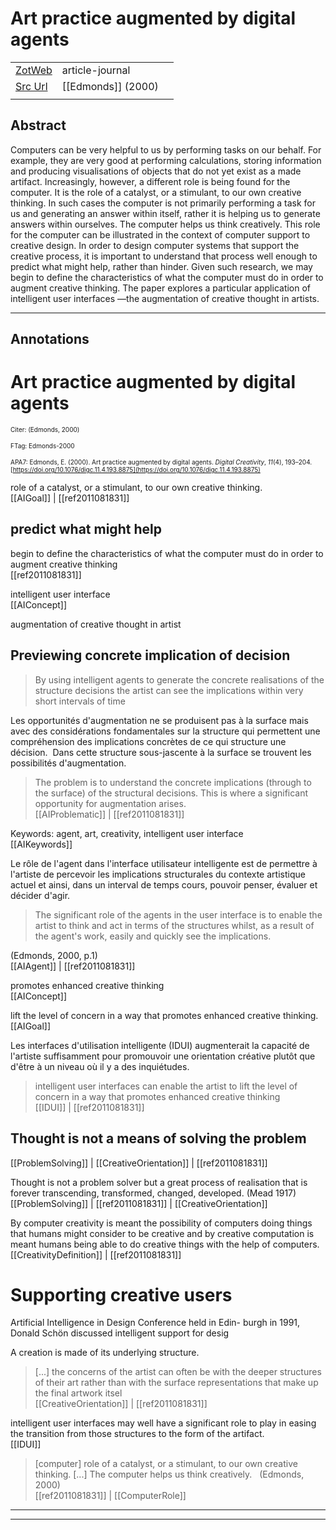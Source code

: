 
# Art practice augmented by digital agents



|       |       |       |
|  ---  |  ---  |  ---  |
|   [ZotWeb](http://zotero.org/users/180474/items/GVNNWUB5)    | article-journal      |       |
|   [Src Url](https://www.tandfonline.com/doi/full/10.1076/digc.11.4.193.8875)    |  [[Edmonds]] (2000)     |       |
|       |       |       |


## Abstract

Computers can be very helpful to us by performing tasks on our behalf. For example, they are very good at performing calculations, storing information and producing visualisations of objects that do not yet exist as a made artifact. Increasingly, however, a different role is being found for the computer. It is the role of a catalyst, or a stimulant, to our own creative thinking. In such cases the computer is not primarily performing a task for us and generating an answer within itself, rather it is helping us to generate answers within ourselves. The computer helps us think creatively. This role for the computer can be illustrated in the context of computer support to creative design. In order to design computer systems that support the creative process, it is important to understand that process well enough to predict what might help, rather than hinder. Given such research, we may begin to define the characteristics of what the computer must do in order to augment creative thinking. The paper explores a particular application of intelligent user interfaces —the augmentation of creative thought in artists.

----

## Annotations

Art practice augmented by digital agents
========================================



<font size=-3>Citer: (Edmonds, 2000)

FTag: Edmonds-2000

APA7: Edmonds, E. (2000). Art practice augmented by digital agents. _Digital Creativity_, _11_(4), 193–204. [https://doi.org/10.1076/digc.11.4.193.8875](https://doi.org/10.1076/digc.11.4.193.8875)</font>



role of a catalyst, or a stimulant, to our own creative thinking.  
[[AIGoal]] | [[ref2011081831]] 





predict what might help
-----------------------



begin to define the characteristics of what the computer must do in order to augment creative thinking  
[[ref2011081831]] 





intelligent user interface  
[[AIConcept]] 





augmentation of creative thought in artist



Previewing concrete implication of decision 
--------------------------------------------

>By using intelligent agents to generate the concrete realisations of the structure decisions the artist can see the implications within very short intervals of time



Les opportunités d'augmentation ne se produisent pas à la surface mais avec des considérations fondamentales sur la structure qui permettent une compréhension des implications concrètes de ce qui structure une décision.  Dans cette structure sous-jascente à la surface se trouvent les possibilités d'augmentation.

>The problem is to understand the concrete implications (through to the surface) of the structural decisions. This is where a significant opportunity for augmentation arises.  
[[AIProblematic]] | [[ref2011081831]] 





Keywords: agent, art, creativity, intelligent user interface  
[[AIKeywords]] 





Le rôle de l'agent dans l'interface utilisateur intelligente est de permettre à l'artiste de percevoir les implications structurales du contexte artistique actuel et ainsi, dans un interval de temps cours, pouvoir penser, évaluer et décider d'agir.

  

>The significant role of the agents in the user interface is to enable the artist to think and act in terms of the structures whilst, as a result of the agent's work, easily and quickly see the implications.

(Edmonds, 2000, p.1)  
[[AIAgent]] | [[ref2011081831]] 





promotes enhanced creative thinking  
[[AIConcept]] 





lift the level of concern in a way that promotes enhanced creative thinking.  
[[AIGoal]] 





Les interfaces d'utilisation intelligente (IDUI) augmenterait la capacité de l'artiste suffisamment pour promouvoir une orientation créative plutôt que d'être à un niveau où il y a des inquiétudes.

>intelligent user interfaces can enable the artist to lift the level of concern in a way that promotes enhanced creative thinking  
[[IDUI]] | [[ref2011081831]] 





Thought is not a means of solving the problem
---------------------------------------------  
[[ProblemSolving]] | [[CreativeOrientation]] | [[ref2011081831]] 





Thought is not a problem solver but a great process of realisation that is forever transcending, transformed, changed, developed. (Mead 1917)  
[[ProblemSolving]] | [[ref2011081831]] | [[CreativeOrientation]] 





By computer creativity is meant the possibility of computers doing things that humans might consider to be creative and by creative computation is meant humans being able to do creative things with the help of computers.  
[[CreativityDefinition]] | [[ref2011081831]] 





Supporting creative users
=========================



Artificial Intelligence in Design Conference held in Edin- burgh in 1991, Donald Schön discussed intelligent support for desig



A creation is made of its underlying structure.

> [...] the concerns of the artist can often be with the deeper structures of their art rather than with the surface representations that make up the final artwork itsel  
[[CreativeOrientation]] | [[ref2011081831]] 





intelligent user interfaces may well have a significant role to play in easing the transition from those structures to the form of the artifact.  
[[IDUI]] 





> [computer] role of a catalyst, or a stimulant, to our own creative thinking. [...] The computer helps us think creatively.   (Edmonds, 2000)  
[[ref2011081831]] | [[ComputerRole]] 








----

----

